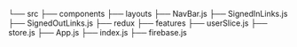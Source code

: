 


└── src
    ├── components
          ├── layouts
              ├── NavBar.js
              ├── SignedInLinks.js
              ├── SignedOutLinks.js
    ├── redux
        ├── features
            ├── userSlice.js
        ├── store.js
    ├── App.js
    ├── index.js
    ├── firebase.js


